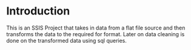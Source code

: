 # Introduction
This is an SSIS Project that takes in data from a flat file source and then transforms the data to the required for format. Later on data cleaning is done on the transformed data using sql queries.
